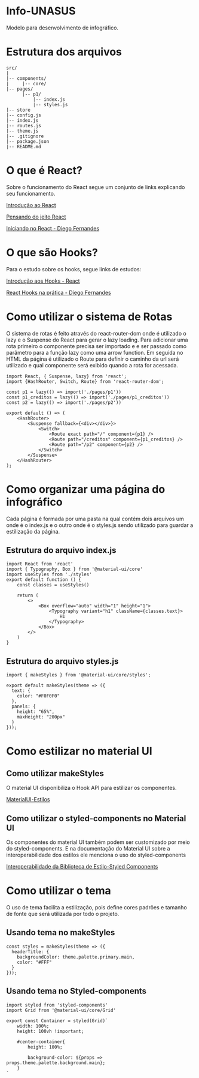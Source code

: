# Info-UNASUS
Modelo para desenvolvimento de infográfico.

# Estrutura dos arquivos

```
src/
|
|-- components/
|     |-- core/
|-- pages/
      |-- p1/
          |-- index.js
          |-- styles.js
|-- store
|-- config.js
|-- index.js
|-- routes.js
|-- theme.js
|-- .gitignore
|-- package.json
|-- README.md
```
# O que é React?
Sobre o funcionamento do React segue um conjunto de links explicando seu funcionamento.

[Introdução ao React](https://pt-br.reactjs.org/docs/getting-started.html)

[Pensando do jeito React](https://pt-br.reactjs.org/docs/thinking-in-react.html)

[Iniciando no React - Diego Fernandes](https://www.youtube.com/watch?v=7A4UQGrFU9Q)

# O que são Hooks?
Para o estudo sobre os hooks, segue links de estudos:

[Introdução aos Hooks - React](https://pt-br.reactjs.org/docs/hooks-intro.html)

[React Hooks na prática - Diego Fernandes](https://www.youtube.com/watch?v=6WB16wZS61c)

# Como utilizar o sistema de Rotas
O sistema de rotas é feito através do react-router-dom onde é utilizado o lazy e o Suspense do React para gerar o lazy loading. Para adicionar uma rota primeiro o componente precisa ser importado e e ser passado como parâmetro para a função lazy como uma arrow function. Em seguida no HTML da página é utilizado o Route para definir o caminho da url será utilizado e qual componente será exibido quando a rota for acessada.

```
import React, { Suspense, lazy} from 'react';
import {HashRouter, Switch, Route} from 'react-router-dom';

const p1 = lazy(() => import('./pages/p1'))
const p1_creditos = lazy(() => import('./pages/p1_creditos'))
const p2 = lazy(() => import('./pages/p2'))

export default () => (
    <HashRouter>
        <Suspense fallback={<div></div>}>
            <Switch>
                <Route exact path="/" component={p1} />
                <Route path="/creditos" component={p1_creditos} />
                <Route path="/p2" component={p2} />
            </Switch>
        </Suspense>
    </HashRouter>
);
```
# Como organizar uma página do infográfico
Cada página é formada por uma pasta na qual contém dois arquivos um onde é o index.js e o outro onde é o styles.js sendo utilizado para guardar a estilização da página.

## Estrutura do arquivo index.js
```
import React from 'react'
import { Typography, Box } from '@material-ui/core'
import useStyles from './styles'
export default function () {
    const classes = useStyles()

    return (
        <>
            <Box overflow="auto" width="1" height="1">  
                <Typography variant="h1" className={classes.text}>
                    H1
                </Typography>
            </Box>
        </>
    )
}
```
## Estrutura do arquivo styles.js
```
import { makeStyles } from '@material-ui/core/styles';

export default makeStyles(theme => ({
  text: {
    color: "#F0F0F0"
  },
  panels: {
    height: "65%",
    maxHeight: "200px"
  }
}));
```
# Como estilizar no material UI
## Como utilizar makeStyles
O material UI disponibiliza o Hook API para estilizar os componentes.

[MaterialUI-Estilos](https://material-ui.com/pt/styles/basics/#primeiros-passos)

## Como utilizar o styled-components no Material UI
Os componentes do material UI também podem ser customizado por meio do styled-components. E na documentação do Material UI sobre a interoperabilidade dos estilos ele menciona o uso do styled-components

[Interoperabilidade da Biblioteca de Estilo-Styled Components](https://material-ui.com/pt/guides/interoperability/#styled-components)

# Como utilizar o tema
O uso de tema facilita a estilização, pois define cores padrões e tamanho de fonte que será utilizada por todo o projeto.

## Usando tema no makeStyles
```
const styles = makeStyles(theme => ({
  headerTitle: {
    backgroundColor: theme.palette.primary.main,
    color: "#FFF"
  }
}));
```


## Usando tema no Styled-components
```
import styled from 'styled-components'
import Grid from '@material-ui/core/Grid'

export const Container = styled(Grid)`
    width: 100%;
    height: 100vh !important; 

    #center-container{
        height: 100%;
        
        background-color: ${props => props.theme.palette.background.main};
    }
`
```